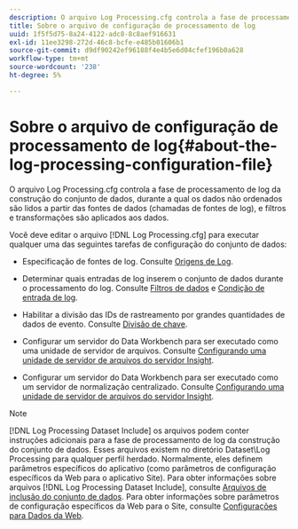 ```yaml
---
description: O arquivo Log Processing.cfg controla a fase de processamento de log da construção do conjunto de dados, durante a qual os dados não ordenados são lidos a partir das fontes de dados (chamadas de fontes de log), e filtros e transformações são aplicados aos dados.
title: Sobre o arquivo de configuração de processamento de log
uuid: 1f5f5d75-8a24-4122-adc8-8c8aef916631
exl-id: 11ee3298-272d-46c8-bcfe-e485b01606b1
source-git-commit: d9df90242ef96188f4e4b5e6d04cfef196b0a628
workflow-type: tm+mt
source-wordcount: '238'
ht-degree: 5%

---
```


# Sobre o arquivo de configuração de processamento de log{#about-the-log-processing-configuration-file}

O arquivo Log Processing.cfg controla a fase de processamento de log da construção do conjunto de dados, durante a qual os dados não ordenados são lidos a partir das fontes de dados (chamadas de fontes de log), e filtros e transformações são aplicados aos dados.

Você deve editar o arquivo [!DNL Log Processing.cfg] para executar qualquer uma das seguintes tarefas de configuração do conjunto de dados:

* Especificação de fontes de log. Consulte [Origens de Log](../../../home/c-dataset-const-proc/c-log-proc-config-file/c-log-sources.md).
* Determinar quais entradas de log inserem o conjunto de dados durante o processamento do log. Consulte [Filtros de dados](../../../home/c-dataset-const-proc/c-log-proc-config-file/c-info-log-proc-param.md) e [Condição de entrada de log](../../../home/c-dataset-const-proc/c-log-proc-config-file/c-info-log-proc-param.md).

* Habilitar a divisão das IDs de rastreamento por grandes quantidades de dados de evento. Consulte [Divisão de chave](../../../home/c-dataset-const-proc/c-log-proc-config-file/c-info-log-proc-param.md).
* Configurar um servidor do Data Workbench para ser executado como uma unidade de servidor de arquivos. Consulte [Configurando uma unidade de servidor de arquivos do servidor Insight](../../../home/c-dataset-const-proc/c-log-proc-config-file/c-ins-svr-file-svr-unit.md).
* Configurar um servidor do Data Workbench para ser executado como um servidor de normalização centralizado. Consulte [Configurando uma unidade de servidor de arquivos do servidor Insight](../../../home/c-dataset-const-proc/c-log-proc-config-file/c-ins-svr-file-svr-unit.md).

>[!NOTE]
>
>[!DNL Log Processing Dataset Include] os arquivos podem conter instruções adicionais para a fase de processamento de log da construção do conjunto de dados. Esses arquivos existem no diretório Dataset\Log Processing para qualquer perfil herdado. Normalmente, eles definem parâmetros específicos do aplicativo (como parâmetros de configuração específicos da Web para o aplicativo Site). Para obter informações sobre arquivos [!DNL Log Processing Dataset Include], consulte [Arquivos de inclusão do conjunto de dados](../../../home/c-dataset-const-proc/c-dataset-inc-files/c-abt-dataset-inc-files.md). Para obter informações sobre parâmetros de configuração específicos da Web para o Site, consulte [Configurações para Dados da Web](../../../home/c-dataset-const-proc/c-config-web-data/c-config-web-data.md).
